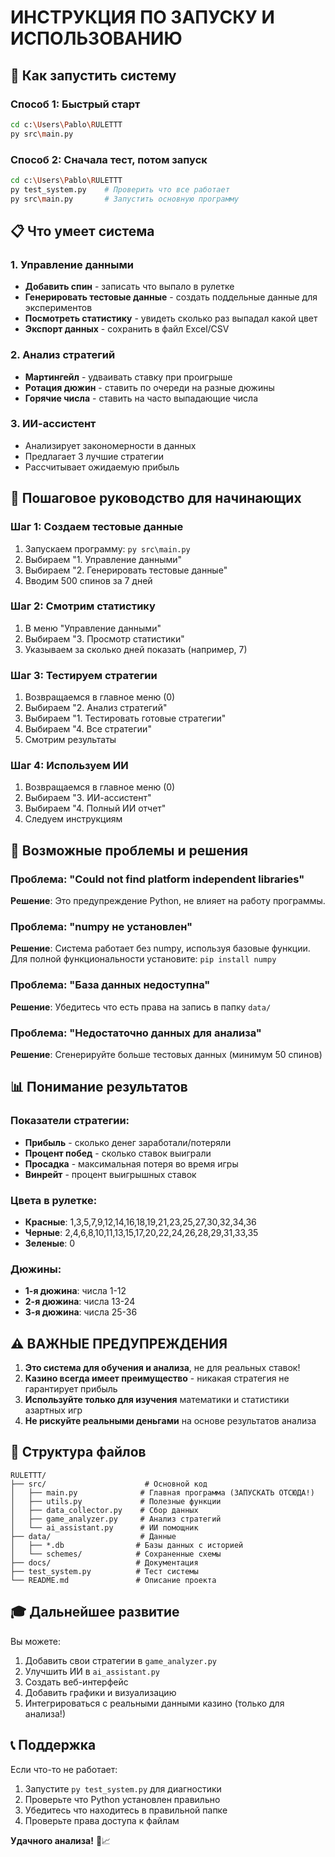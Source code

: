 # ИНСТРУКЦИЯ ПО ЗАПУСКУ И ИСПОЛЬЗОВАНИЮ

## 🚀 Как запустить систему

### Способ 1: Быстрый старт
```bash
cd c:\Users\Pablo\RULETTT
py src\main.py
```

### Способ 2: Сначала тест, потом запуск
```bash
cd c:\Users\Pablo\RULETTT
py test_system.py    # Проверить что все работает
py src\main.py       # Запустить основную программу
```

## 📋 Что умеет система

### 1. Управление данными
- **Добавить спин** - записать что выпало в рулетке
- **Генерировать тестовые данные** - создать поддельные данные для экспериментов
- **Посмотреть статистику** - увидеть сколько раз выпадал какой цвет
- **Экспорт данных** - сохранить в файл Excel/CSV

### 2. Анализ стратегий
- **Мартингейл** - удваивать ставку при проигрыше
- **Ротация дюжин** - ставить по очереди на разные дюжины
- **Горячие числа** - ставить на часто выпадающие числа

### 3. ИИ-ассистент
- Анализирует закономерности в данных
- Предлагает 3 лучшие стратегии
- Рассчитывает ожидаемую прибыль

## 🎯 Пошаговое руководство для начинающих

### Шаг 1: Создаем тестовые данные
1. Запускаем программу: `py src\main.py`
2. Выбираем "1. Управление данными"
3. Выбираем "2. Генерировать тестовые данные"
4. Вводим 500 спинов за 7 дней

### Шаг 2: Смотрим статистику
1. В меню "Управление данными"
2. Выбираем "3. Просмотр статистики"
3. Указываем за сколько дней показать (например, 7)

### Шаг 3: Тестируем стратегии
1. Возвращаемся в главное меню (0)
2. Выбираем "2. Анализ стратегий"
3. Выбираем "1. Тестировать готовые стратегии"
4. Выбираем "4. Все стратегии"
5. Смотрим результаты

### Шаг 4: Используем ИИ
1. Возвращаемся в главное меню (0)
2. Выбираем "3. ИИ-ассистент"
3. Выбираем "4. Полный ИИ отчет"
4. Следуем инструкциям

## 🔧 Возможные проблемы и решения

### Проблема: "Could not find platform independent libraries"
**Решение**: Это предупреждение Python, не влияет на работу программы.

### Проблема: "numpy не установлен"
**Решение**: Система работает без numpy, используя базовые функции. Для полной функциональности установите: `pip install numpy`

### Проблема: "База данных недоступна"
**Решение**: Убедитесь что есть права на запись в папку `data/`

### Проблема: "Недостаточно данных для анализа"
**Решение**: Сгенерируйте больше тестовых данных (минимум 50 спинов)

## 📊 Понимание результатов

### Показатели стратегии:
- **Прибыль** - сколько денег заработали/потеряли
- **Процент побед** - сколько ставок выиграли
- **Просадка** - максимальная потеря во время игры
- **Винрейт** - процент выигрышных ставок

### Цвета в рулетке:
- **Красные**: 1,3,5,7,9,12,14,16,18,19,21,23,25,27,30,32,34,36
- **Черные**: 2,4,6,8,10,11,13,15,17,20,22,24,26,28,29,31,33,35  
- **Зеленые**: 0

### Дюжины:
- **1-я дюжина**: числа 1-12
- **2-я дюжина**: числа 13-24
- **3-я дюжина**: числа 25-36

## ⚠️ ВАЖНЫЕ ПРЕДУПРЕЖДЕНИЯ

1. **Это система для обучения и анализа**, не для реальных ставок!
2. **Казино всегда имеет преимущество** - никакая стратегия не гарантирует прибыль
3. **Используйте только для изучения** математики и статистики азартных игр
4. **Не рискуйте реальными деньгами** на основе результатов анализа

## 📝 Структура файлов

```
RULETTT/
├── src/                      # Основной код
│   ├── main.py              # Главная программа (ЗАПУСКАТЬ ОТСЮДА!)
│   ├── utils.py             # Полезные функции
│   ├── data_collector.py    # Сбор данных
│   ├── game_analyzer.py     # Анализ стратегий
│   └── ai_assistant.py      # ИИ помощник
├── data/                    # Данные
│   ├── *.db                # Базы данных с историей
│   └── schemes/            # Сохраненные схемы
├── docs/                   # Документация
├── test_system.py          # Тест системы
└── README.md               # Описание проекта
```

## 🎓 Дальнейшее развитие

Вы можете:
1. Добавить свои стратегии в `game_analyzer.py`
2. Улучшить ИИ в `ai_assistant.py`  
3. Создать веб-интерфейс
4. Добавить графики и визуализацию
5. Интегрироваться с реальными данными казино (только для анализа!)

## 📞 Поддержка

Если что-то не работает:
1. Запустите `py test_system.py` для диагностики
2. Проверьте что Python установлен правильно
3. Убедитесь что находитесь в правильной папке
4. Проверьте права доступа к файлам

**Удачного анализа!** 🎰📈